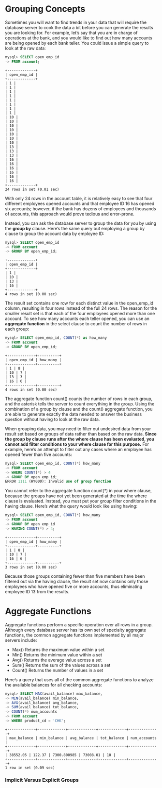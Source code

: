 # Grouping Concepts

Sometimes you will want to find trends in your data that will require the database server to cook the data a bit before you can generate the results you are looking for. For example, let’s say that you are in charge of operations at the bank, and you would like to find out how many accounts are being opened by each bank teller. You could issue a simple query to look at the raw data:

```sql
mysql> SELECT open_emp_id
-> FROM account;
```

```
+-------------+
| open_emp_id |
+-------------+
| 1 |
| 1 |
| 1 |
| 1 |
| 1 |
| 1 |
| 1 |
| 1 |
| 10 |
| 10 |
| 10 |
| 10 |
| 10 |
| 10 |
| 10 |
| 13 |
| 13 |
| 13 |
| 16 |
| 16 |
| 16 |
| 16 |
| 16 |
| 16 |
+-------------+
24 rows in set (0.01 sec)
```

With only 24 rows in the account table, it is relatively easy to see that four different employees opened accounts and that employee ID 16 has opened six accounts; however, if the bank has dozens of employees and thousands of accounts, this approach would prove tedious and error-prone. 

Instead, you can ask the database server to group the data for you by using the __group by__ clause. Here’s the same query but employing a group by clause to group the account data by employee ID:

```sql
mysql> SELECT open_emp_id
-> FROM account
-> GROUP BY open_emp_id;
```

```
+-------------+
| open_emp_id |
+-------------+
| 1 |
| 10 |
| 13 |
| 16 |
+-------------+
4 rows in set (0.00 sec)
```

The result set contains one row for each distinct value in the open_emp_id column, resulting in four rows instead of the full 24 rows. The reason for the smaller result set is that each of the four employees opened more than one account. To see how many accounts each teller opened, you can use an __aggregate function__ in the select clause to count the number of rows in each group:

```sql
mysql> SELECT open_emp_id, COUNT(*) as how_many
-> FROM account
-> GROUP BY open_emp_id;
```

```
+-------------+----------+
| open_emp_id | how_many |
+-------------+----------+
| 1 | 8 |
| 10 | 7 |
| 13 | 3 |
| 16 | 6 |
+-------------+----------+
4 rows in set (0.00 sec)
```

The aggregate function count() counts the number of rows in each group, and the asterisk tells the server to count everything in the group. Using the combination of a group by clause and the count() aggregate function, you are able to generate exactly the data needed to answer the business question without having to look at the raw data.

When grouping data, you may need to filter out undesired data from your result set based on groups of data rather than based on the raw data. __Since the group by clause runs after the where clause has been evaluated, you cannot add filter conditions to your where clause for this purpose.__ For example, here’s an attempt to filter out any cases where an employee has opened fewer than five accounts:

```sql
mysql> SELECT open_emp_id, COUNT(*) how_many
-> FROM account
-> WHERE COUNT(*) > 4
-> GROUP BY open_emp_id;
ERROR 1111 (HY000): Invalid use of group function
```

You cannot refer to the aggregate function count(*) in your where clause, because the groups have not yet been generated at the time the where clause is evaluated. Instead, you must put your group filter conditions in the having clause. Here’s what the query would look like using having:

```sql
mysql> SELECT open_emp_id, COUNT(*) how_many
-> FROM account
-> GROUP BY open_emp_id
-> HAVING COUNT(*) > 4;
```

```
+-------------+----------+
| open_emp_id | how_many |
+-------------+----------+
| 1 | 8 |
| 10 | 7 |
| 16 | 6 |
+-------------+----------+
3 rows in set (0.00 sec)
```

Because those groups containing fewer than five members have been filtered out via the having clause, the result set now contains only those employees who have opened five or more accounts, thus eliminating employee ID 13 from the results.

# Aggregate Functions

Aggregate functions perform a specific operation over all rows in a group. Although every database server has its own set of specialty aggregate functions, the common aggregate functions implemented by all major servers include: 

* Max() Returns the maximum value within a set   
* Min() Returns the minimum value within a set   
* Avg() Returns the average value across a set  
* Sum() Returns the sum of the values across a set  
* Count() Returns the number of values in a set  

Here’s a query that uses all of the common aggregate functions to analyze the available balances for all checking accounts:

```sql
mysql> SELECT MAX(avail_balance) max_balance,
-> MIN(avail_balance) min_balance,
-> AVG(avail_balance) avg_balance,
-> SUM(avail_balance) tot_balance,
-> COUNT(*) num_accounts
-> FROM account
-> WHERE product_cd = 'CHK';
```

```
+-------------+-------------+-------------+-------------+--------------+
| max_balance | min_balance | avg_balance | tot_balance | num_accounts |
+-------------+-------------+-------------+-------------+--------------+
| 38552.05 | 122.37 | 7300.800985 | 73008.01 | 10 |
+-------------+-------------+-------------+-------------+--------------+
1 row in set (0.09 sec)
```

### Implicit Versus Explicit Groups

